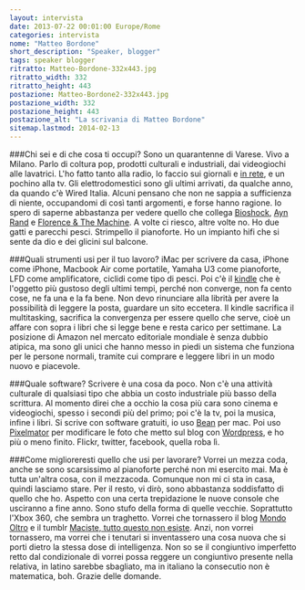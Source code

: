 ```yaml
---
layout: intervista
date: 2013-07-22 00:01:00 Europe/Rome
categories: intervista
nome: "Matteo Bordone"
short_description: "Speaker, blogger"
tags: speaker blogger
ritratto: Matteo-Bordone-332x443.jpg
ritratto_width: 332
ritratto_height: 443
postazione: Matteo-Bordone2-332x443.jpg
postazione_width: 332
postazione_height: 443
postazione_alt: "La scrivania di Matteo Bordone"
sitemap.lastmod: 2014-02-13
---
```



###Chi sei e di che cosa ti occupi?
Sono un quarantenne di Varese. Vivo a Milano. Parlo di coltura pop, prodotti culturali e industriali, dai videogiochi alle lavatrici. L'ho fatto tanto alla radio, lo faccio sui giornali e [in rete][1], e un pochino alla tv. Gli elettrodomestici sono gli ultimi arrivati, da qualche anno, da quando c'è Wired Italia. Alcuni pensano che non ne sappia a sufficienza di niente, occupandomi di così tanti argomenti, e forse hanno ragione. Io spero di saperne abbastanza per vedere quello che collega [Bioshock][2], [Ayn Rand][3] e [Florence & The Machine][4]. A volte ci riesco, altre volte no. Ho due gatti e parecchi pesci. Strimpello il pianoforte. Ho un impianto hifi che si sente da dio e dei glicini sul balcone.

###Quali strumenti usi per il tuo lavoro?
iMac per scrivere da casa, iPhone come iPhone, Macbook Air come portatile, Yamaha U3 come pianoforte, LFD come amplificatore, ciclidi come tipo di pesci. Poi c'è il [kindle][kindle] che è l'oggetto più gustoso degli ultimi tempi, perché non converge, non fa cento cose, ne fa una e la fa bene. Non devo rinunciare alla librità per avere la possibilità di leggere la posta, guardare un sito eccetera. Il kindle sacrifica il multitasking, sacrifica la convergenza per essere quello che serve, cioè un affare con sopra i libri che si legge bene e resta carico per settimane. La posizione di Amazon nel mercato editoriale mondiale è senza dubbio atipica, ma sono gli unici che hanno messo in piedi un sistema che funziona per le persone normali, tramite cui comprare e leggere libri in un modo nuovo e piacevole.

###Quale software?
Scrivere è una cosa da poco. Non c'è una attività culturale di qualsiasi tipo che abbia un costo industriale più basso della scrittura. Al momento direi che a occhio la cosa più cara sono cinema e videogiochi, spesso i secondi più del primo; poi c'è la tv, poi la musica, infine i libri. Si scrive con software gratuiti, io uso [Bean][bean] per mac. Poi uso [Pixelmator][pixelmator] per modificare le foto che metto sul blog con [Wordpress][wordpress], e ho più o meno finito. Flickr, twitter, facebook, quella roba lì.

###Come miglioreresti quello che usi per lavorare?
Vorrei un mezza coda, anche se sono scarsissimo al pianoforte perché non mi esercito mai. Ma è tutta un'altra cosa, con il mezzacoda. Comunque non mi ci sta in casa, quindi lasciamo stare. Per il resto, vi dirò, sono abbastanza soddisfatto di quello che ho. Aspetto con una certa trepidazione le nuove console che usciranno a fine anno. Sono stufo della forma di quelle vecchie. Soprattutto l'Xbox 360, che sembra un traghetto. Vorrei che tornassero il blog [Mondo Oltro][5] e il tumblr [Maciste, tutto questo non esiste][6]. Anzi, non vorrei tornassero, ma vorrei che i tenutari si inventassero una cosa nuova che si porti dietro la stessa dose di intelligenza. Non so se il congiuntivo imperfetto retto dal condizionale di vorrei possa reggere un congiuntivo presente nella relativa, in latino sarebbe sbagliato, ma in italiano la consecutio non è matematica, boh. Grazie delle domande.


[1]: http://www.freddynietzsche.com "Freddy Nietzsche: il blog di Matteo Bordone"
[2]: http://www.2kgames.com/bioshock/ "Bioshock"
[3]: http://it.wikipedia.org/wiki/Ayn_Rand "Wikipedia: Ayn Rand"
[4]: http://florenceandthemachine.net "Florence and the Machine è il nome d'arte che identifica la cantante Florence Welch assieme ad un gruppo di artisti, che collaborano con lei per creare musica per la sua voce."
[5]: http://mondooltro.blogspot.it/ "Mondo Oltro: making your heads explode since earlier 2005."
[6]: http://maciste.tumblr.com/ "Maciste: Tutto questo non esiste."
[kindle]: http://www.amazon.it/kindle "Kindle: l'eReader di Amazon"
[bean]: http://www.bean-osx.com/ "Bean: A word processor for OS X"
[pixelmator]: http://www.pixelmator.com "The world's most innovative, fastest, full-featured, and powerful image editing app for the Mac that has everything you need to create and edit your images."
[wordpress]: http://it.wordpress.org/ "WordPress è una piattaforma di editoria personale che si focalizza sul’estetica, sugli standard web e sull’usabilità."
